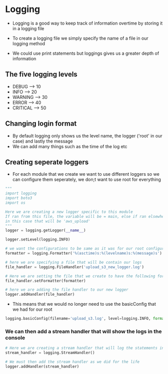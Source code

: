 # Logging

- Logging is a good way to keep track of information overtime by storing it in a logging file

- To create a logging file we simply specify the name of a file in our logging method

- We could use print statements but loggings gives us a greater depth of information


## The five logging levels

- DEBUG --> 10
- INFO --> 20
- WARNING --> 30
- ERROR --> 40
- CRITICAL --> 50


## Changing login format

- By default logging only shows us the level name, the logger ('root' in our case) and lastly the message
- We can add many things such as the time of the log etc

## Creating seperate loggers

- For each module that we create we want to use different loggers so we can configure them seperately, we don;t want to
use root for everything

```python
"""
import logging
import boto3
import os

Here we are creating a new logger specific to this module
If ran from this file, the variable will be = main, else if ran elsewhere then the variable will be name of the module,
in this case that will be 'aws_upload'
"""
logger = logging.getLogger(__name__)

logger.setLevel(logging.INFO)

# we want the configurations to be same as it was for our root configuration, thus we do the following
formatter = logging.Formatter('%(asctime)s:%(levelname)s:%(message)s')

# here we are specifying a file that will be contain our logs
file_handler = logging.FileHandler('upload_s3_new_logger.log')

# Here we are setting the file that we create to have the following formatting when showing the log messages
file_handler.setFormatter(formatter)

# here we are adding the file handler to our new logger
logger.addHandler(file_handler)

```

- This means that we would no longer need to use the basicConfig that we had for our root

```python
logging.basicConfig(filename='upload_s3.log', level=logging.INFO, format='%(asctime)s:%(levelname)s:%(message)s')
```

### We can then add a stream handler that will show the logs in the console

```python
# Here we are creating a stream handler that will log the statements in the console
stream_handler = logging.StreamHandler()

# We must then add the stream handler as we did for the life
logger.addHandler(stream_handler)

```